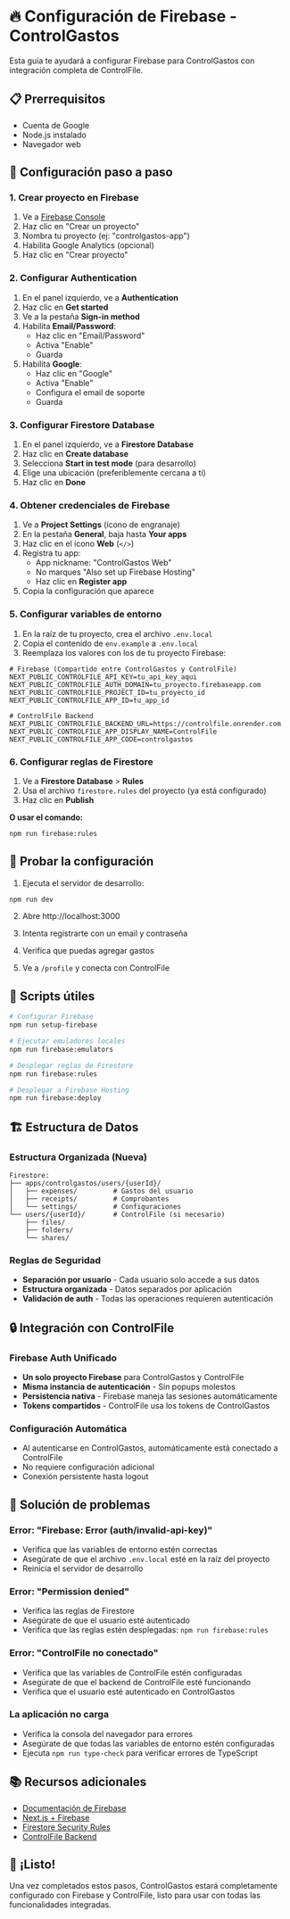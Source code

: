 # 🔥 Configuración de Firebase - ControlGastos

Esta guía te ayudará a configurar Firebase para ControlGastos con integración completa de ControlFile.

## 📋 Prerrequisitos

- Cuenta de Google
- Node.js instalado
- Navegador web

## 🚀 Configuración paso a paso

### 1. Crear proyecto en Firebase

1. Ve a [Firebase Console](https://console.firebase.google.com/)
2. Haz clic en "Crear un proyecto"
3. Nombra tu proyecto (ej: "controlgastos-app")
4. Habilita Google Analytics (opcional)
5. Haz clic en "Crear proyecto"

### 2. Configurar Authentication

1. En el panel izquierdo, ve a **Authentication**
2. Haz clic en **Get started**
3. Ve a la pestaña **Sign-in method**
4. Habilita **Email/Password**:
   - Haz clic en "Email/Password"
   - Activa "Enable"
   - Guarda
5. Habilita **Google**:
   - Haz clic en "Google"
   - Activa "Enable"
   - Configura el email de soporte
   - Guarda

### 3. Configurar Firestore Database

1. En el panel izquierdo, ve a **Firestore Database**
2. Haz clic en **Create database**
3. Selecciona **Start in test mode** (para desarrollo)
4. Elige una ubicación (preferiblemente cercana a ti)
5. Haz clic en **Done**

### 4. Obtener credenciales de Firebase

1. Ve a **Project Settings** (ícono de engranaje)
2. En la pestaña **General**, baja hasta **Your apps**
3. Haz clic en el ícono **Web** (`</>`)
4. Registra tu app:
   - App nickname: "ControlGastos Web"
   - No marques "Also set up Firebase Hosting"
   - Haz clic en **Register app**
5. Copia la configuración que aparece

### 5. Configurar variables de entorno

1. En la raíz de tu proyecto, crea el archivo `.env.local`
2. Copia el contenido de `env.example` a `.env.local`
3. Reemplaza los valores con los de tu proyecto Firebase:

```env
# Firebase (Compartido entre ControlGastos y ControlFile)
NEXT_PUBLIC_CONTROLFILE_API_KEY=tu_api_key_aqui
NEXT_PUBLIC_CONTROLFILE_AUTH_DOMAIN=tu_proyecto.firebaseapp.com
NEXT_PUBLIC_CONTROLFILE_PROJECT_ID=tu_proyecto_id
NEXT_PUBLIC_CONTROLFILE_APP_ID=tu_app_id

# ControlFile Backend
NEXT_PUBLIC_CONTROLFILE_BACKEND_URL=https://controlfile.onrender.com
NEXT_PUBLIC_CONTROLFILE_APP_DISPLAY_NAME=ControlFile
NEXT_PUBLIC_CONTROLFILE_APP_CODE=controlgastos
```

### 6. Configurar reglas de Firestore

1. Ve a **Firestore Database** > **Rules**
2. Usa el archivo `firestore.rules` del proyecto (ya está configurado)
3. Haz clic en **Publish**

**O usar el comando:**
```bash
npm run firebase:rules
```

## 🧪 Probar la configuración

1. Ejecuta el servidor de desarrollo:
```bash
npm run dev
```

2. Abre http://localhost:3000

3. Intenta registrarte con un email y contraseña

4. Verifica que puedas agregar gastos

5. Ve a `/profile` y conecta con ControlFile

## 🔧 Scripts útiles

```bash
# Configurar Firebase
npm run setup-firebase

# Ejecutar emuladores locales
npm run firebase:emulators

# Desplegar reglas de Firestore
npm run firebase:rules

# Desplegar a Firebase Hosting
npm run firebase:deploy
```

## 🏗️ Estructura de Datos

### Estructura Organizada (Nueva)
```
Firestore:
├── apps/controlgastos/users/{userId}/
│   ├── expenses/         # Gastos del usuario
│   ├── receipts/         # Comprobantes
│   └── settings/         # Configuraciones
└── users/{userId}/       # ControlFile (si necesario)
    ├── files/
    ├── folders/
    └── shares/
```

### Reglas de Seguridad
- **Separación por usuario** - Cada usuario solo accede a sus datos
- **Estructura organizada** - Datos separados por aplicación
- **Validación de auth** - Todas las operaciones requieren autenticación

## 🔒 Integración con ControlFile

### Firebase Auth Unificado
- **Un solo proyecto Firebase** para ControlGastos y ControlFile
- **Misma instancia de autenticación** - Sin popups molestos
- **Persistencia nativa** - Firebase maneja las sesiones automáticamente
- **Tokens compartidos** - ControlFile usa los tokens de ControlGastos

### Configuración Automática
- Al autenticarse en ControlGastos, automáticamente está conectado a ControlFile
- No requiere configuración adicional
- Conexión persistente hasta logout

## 🚨 Solución de problemas

### Error: "Firebase: Error (auth/invalid-api-key)"
- Verifica que las variables de entorno estén correctas
- Asegúrate de que el archivo `.env.local` esté en la raíz del proyecto
- Reinicia el servidor de desarrollo

### Error: "Permission denied"
- Verifica las reglas de Firestore
- Asegúrate de que el usuario esté autenticado
- Verifica que las reglas estén desplegadas: `npm run firebase:rules`

### Error: "ControlFile no conectado"
- Verifica que las variables de ControlFile estén configuradas
- Asegúrate de que el backend de ControlFile esté funcionando
- Verifica que el usuario esté autenticado en ControlGastos

### La aplicación no carga
- Verifica la consola del navegador para errores
- Asegúrate de que todas las variables de entorno estén configuradas
- Ejecuta `npm run type-check` para verificar errores de TypeScript

## 📚 Recursos adicionales

- [Documentación de Firebase](https://firebase.google.com/docs)
- [Next.js + Firebase](https://firebase.google.com/docs/web/setup)
- [Firestore Security Rules](https://firebase.google.com/docs/firestore/security/get-started)
- [ControlFile Backend](https://controlfile.onrender.com/docs)

## 🎉 ¡Listo!

Una vez completados estos pasos, ControlGastos estará completamente configurado con Firebase y ControlFile, listo para usar con todas las funcionalidades integradas.